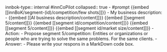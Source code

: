 innbok-type:: internal
#innCoPilot
collapsed:: true
	- #prompt {{embed [[innBoK/segment-(id)/competition/few shots]]}}
		- My business description:
		- {{embed [[AI business description/content]]}} {{embed [[segment 5/content]]}} {{embed [[segment id/competition/content]]}} {{embed [[segment 5/content]]}} {{embed [[segment id/market size/content]]}}
		- Action:
		- Propose segment 5/competition: Entities or organizations or people who are trying to solve the same problems. For the same clients.
		- Answer:
		- Please write your respons in a MarkDown code box.


